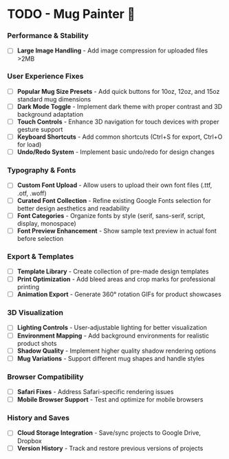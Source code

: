 # TODO - Mug Painter 🎨

### Performance & Stability
- [ ] **Large Image Handling** - Add image compression for uploaded files >2MB

### User Experience Fixes
- [ ] **Popular Mug Size Presets** - Add quick buttons for 10oz, 12oz, and 15oz standard mug dimensions
- [ ] **Dark Mode Toggle** - Implement dark theme with proper contrast and 3D background adaptation
- [ ] **Touch Controls** - Enhance 3D navigation for touch devices with proper gesture support
- [ ] **Keyboard Shortcuts** - Add common shortcuts (Ctrl+S for export, Ctrl+O for load)
- [ ] **Undo/Redo System** - Implement basic undo/redo for design changes

### Typography & Fonts
- [ ] **Custom Font Upload** - Allow users to upload their own font files (.ttf, .otf, .woff)
- [ ] **Curated Font Collection** - Refine existing Google Fonts selection for better design aesthetics and readability
- [ ] **Font Categories** - Organize fonts by style (serif, sans-serif, script, display, monospace)
- [ ] **Font Preview Enhancement** - Show sample text preview in actual font before selection

### Export & Templates
- [ ] **Template Library** - Create collection of pre-made design templates
- [ ] **Print Optimization** - Add bleed areas and crop marks for professional printing
- [ ] **Animation Export** - Generate 360° rotation GIFs for product showcases

### 3D Visualization
- [ ] **Lighting Controls** - User-adjustable lighting for better visualization
- [ ] **Environment Mapping** - Add background environments for realistic product shots
- [ ] **Shadow Quality** - Implement higher quality shadow rendering options
- [ ] **Mug Variations** - Support different mug shapes and handle styles

### Browser Compatibility
- [ ] **Safari Fixes** - Address Safari-specific rendering issues
- [ ] **Mobile Browser Support** - Test and optimize for mobile browsers

### History and Saves
- [ ] **Cloud Storage Integration** - Save/sync projects to Google Drive, Dropbox
- [ ] **Version History** - Track and restore previous versions of projects
